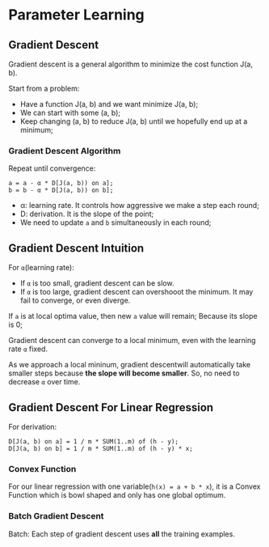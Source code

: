# Parameter Learning

## Gradient Descent
Gradient descent is a general algorithm to minimize the cost function J(a, b).

Start from a problem:
- Have a function J(a, b) and we want minimize J(a, b);
- We can start with some (a, b);
- Keep changing (a, b) to reduce J(a, b) until we hopefully end up at a minimum;

### Gradient Descent Algorithm
Repeat until convergence:
```
a = a - α * D[J(a, b)) on a];
b = b - α * D[J(a, b)) on b];
```

- α: learning rate. It controls how aggressive we make a step each round;
- D: derivation. It is the slope of the point;
- We need to update `a` and `b` simultaneously in each round;

## Gradient Descent Intuition
For `α`(learning rate):
- If `α` is too small, gradient descent can be slow.
- If `α` is too large, gradient descent can overshooot the minimum. It may fail to converge, or even diverge.

If `a` is at local optima value, then new `a` value will remain; Because its slope is 0;

Gradient descent can converge to a local minimum, even with the learning rate `α` fixed.

As we approach a local mininum, gradient descentwill automatically take smaller steps because **the slope will become smaller**.
So, no need to decrease `α` over time.

## Gradient Descent For Linear Regression
For derivation: 
```
D[J(a, b) on a] = 1 / m * SUM(1..m) of (h - y);
D[J(a, b) on b] = 1 / m * SUM(1..m) of (h - y) * x;
```

### Convex Function
For our linear regression with one variable(`h(x) = a + b * x`), it is a Convex Function which is bowl shaped and only has one global optimum. 

### Batch Gradient Descent
Batch: Each step of gradient descent uses **all** the training examples.
